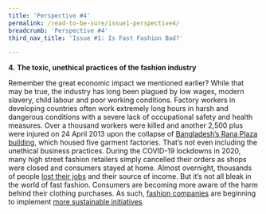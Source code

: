 ```yaml
---
title: 'Perspective #4'
permalink: /read-to-be-sure/issue1-perspective4/
breadcrumb: 'Perspective #4'
third_nav_title: 'Issue #1: Is Fast Fashion Bad?'

---
```


**4.**    **The toxic, unethical practices of the fashion industry**     

Remember the great economic impact we  mentioned earlier? While that may be true, the industry has long been plagued  by low wages, modern slavery, child labour and poor working conditions.     Factory workers in developing countries often  work extremely long hours in harsh and dangerous conditions with a severe  lack of occupational safety and health measures. Over  a thousand workers were killed and another 2,500 plus were injured on 24  April 2013 upon the collapse of [Bangladesh’s   Rana Plaza building](https://theconversation.com/years-after-the-rana-plaza-tragedy-bangladeshs-garment-workers-are-still-bottom-of-the-pile-159224), which housed five  garment factories.     That’s not even including the unethical  business practices. During the COVID-19 lockdowns in 2020, many high street  fashion retailers simply cancelled their orders as shops were closed and  consumers stayed at home. Almost overnight, thousands  of people [lost   their jobs](https://www.independent.co.uk/news/world/asia/h-m-garment-workers-factory-india-jobs-a9579856.html) and their source of income.     But it’s not all bleak in the world of fast  fashion. Consumers are becoming more aware of the harm behind their clothing  purchases. As such, [fashion   companies](https://www.vox.com/the-goods/2021/7/19/22535050/gen-z-relationship-fast-fashion) are beginning to implement [more   sustainable initiatives](https://www.npr.org/2019/07/27/745418569/can-fast-fashion-and-sustainability-be-stitched-together).     

